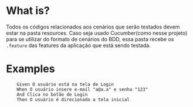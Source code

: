 # What is?
Todos os códigos relacionados aos cenários que serão testados devem
estar na pasta resources. Caso seja usado Cucumber(como nesse projeto)
para se utilizar do formato de cenários do BDD, essa pasta recebe
os `.feature` das features da aplicação que está sendo testada.
# Examples
```gherkin
    Given O usuário está na tela de Login
    When O usuário insere e-mail "a@a.a" e senha "123"
    And Clica no botão de Login
    Then O usuário é direcionado a tela inicial
```